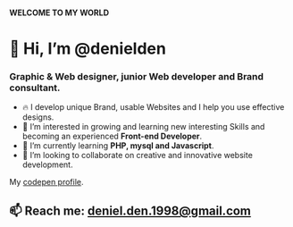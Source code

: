 #### WELCOME TO MY WORLD
# 👋 Hi, I’m @denielden
### Graphic & Web designer, junior Web developer and Brand consultant.

- 🔥 I develop unique Brand, usable Websites and I help you use effective designs.
- 👀 I’m interested in growing and learning new interesting Skills and becoming an experienced <strong>Front-end Developer</strong>.
- 🌱 I’m currently learning <strong>PHP, mysql and Javascript</strong>.
- 💞️ I’m looking to collaborate on creative and innovative website development.

My [codepen profile](https://codepen.io/denielden/pens/public).

## 📫 Reach me: [deniel.den.1998@gmail.com](mailto:deniel.den.1998@gmail.com)
